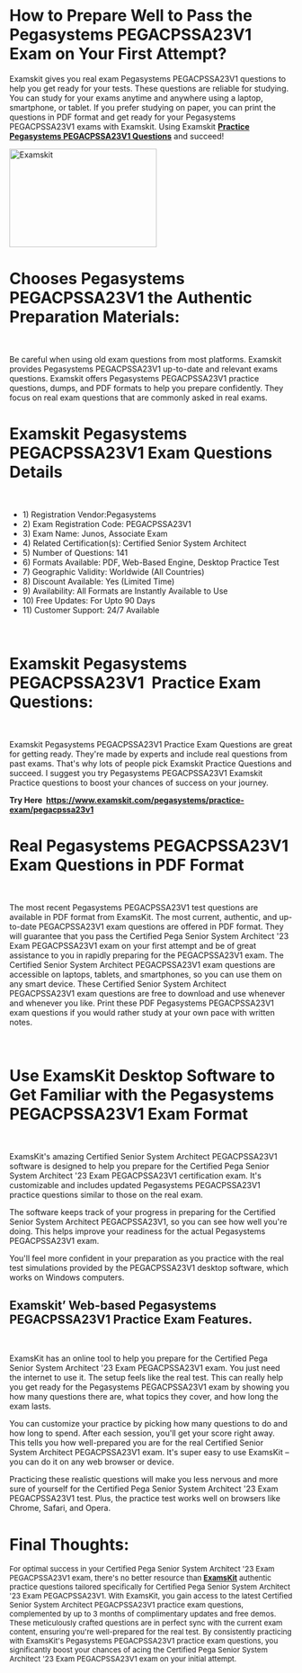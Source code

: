 <p><meta charset="utf-8" /></p>

<h1 dir="ltr"><b id="docs-internal-guid-d0c255c2-7fff-43c2-7861-875930a73975">How to Prepare Well to Pass the Pegasystems PEGACPSSA23V1 Exam on Your First Attempt?</b></h1>

<p dir="ltr">Examskit gives you real exam Pegasystems PEGACPSSA23V1 questions to help you get ready for your tests. These questions are reliable for studying. You can study for your exams anytime and anywhere using a laptop, smartphone, or tablet. If you prefer studying on paper, you can print the questions in PDF format and get ready for your Pegasystems PEGACPSSA23V1 exams with Examskit. Using Examskit <strong><a href="https://www.examskit.com/pegasystems/practice-exam/pegacpssa23v1">Practice Pegasystems PEGACPSSA23V1 Questions</a></strong> and succeed!</p>

<p dir="ltr"><img alt="Examskit" src="https://i.imgur.com/a2WP9W2.jpg	" style="height: 175px; width: 262px;" /></p>

<h1 dir="ltr"><b id="docs-internal-guid-d0c255c2-7fff-43c2-7861-875930a73975">Chooses Pegasystems PEGACPSSA23V1 the Authentic Preparation Materials:</b></h1>

<p dir="ltr"> </p>

<p dir="ltr">Be careful when using old exam questions from most platforms. Examskit provides Pegasystems PEGACPSSA23V1 up-to-date and relevant exams questions. Examskit offers Pegasystems PEGACPSSA23V1 practice questions, dumps, and PDF formats to help you prepare confidently. They focus on real exam questions that are commonly asked in real exams.</p>

<h1 dir="ltr"><b id="docs-internal-guid-d0c255c2-7fff-43c2-7861-875930a73975">Examskit Pegasystems PEGACPSSA23V1 Exam Questions Details</b></h1>

<p dir="ltr"> </p>

<ul dir="ltr">
	<li>1) Registration Vendor:Pegasystems</li>
	<li>2) Exam Registration Code: PEGACPSSA23V1</li>
	<li>3) Exam Name: Junos, Associate Exam</li>
	<li>4) Related Certification(s): Certified Senior System Architect</li>
	<li>5) Number of Questions: 141</li>
	<li>6) Formats Available: PDF, Web-Based Engine, Desktop Practice Test</li>
	<li>7) Geographic Validity: Worldwide (All Countries)</li>
	<li>8) Discount Available: Yes (Limited Time)</li>
	<li>9) Availability: All Formats are Instantly Available to Use</li>
	<li>10) Free Updates: For Upto 90 Days</li>
	<li>11) Customer Support: 24/7 Available</li>
</ul>

<p> </p>

<h1 dir="ltr"><b id="docs-internal-guid-d0c255c2-7fff-43c2-7861-875930a73975">Examskit Pegasystems PEGACPSSA23V1  Practice Exam Questions:</b></h1>

<p dir="ltr"> </p>

<p dir="ltr">Examskit Pegasystems PEGACPSSA23V1 Practice Exam Questions are great for getting ready. They're made by experts and include real questions from past exams. That's why lots of people pick Examskit Practice Questions and succeed. I suggest you try Pegasystems PEGACPSSA23V1 Examskit Practice questions to boost your chances of success on your journey.</p>

<p dir="ltr"><b>Try Here  <a href="https://www.examskit.com/pegasystems/practice-exam/pegacpssa23v1">https://www.examskit.com/pegasystems/practice-exam/pegacpssa23v1</a></b></p>

<h1 dir="ltr"><b id="docs-internal-guid-d0c255c2-7fff-43c2-7861-875930a73975">Real Pegasystems PEGACPSSA23V1 Exam Questions in PDF Format</b></h1>

<p dir="ltr"> </p>

<p dir="ltr">The most recent Pegasystems PEGACPSSA23V1 test questions are available in PDF format from ExamsKit. The most current, authentic, and up-to-date PEGACPSSA23V1 exam questions are offered in PDF format. They will guarantee that you pass the Certified Pega Senior System Architect '23 Exam PEGACPSSA23V1 exam on your first attempt and be of great assistance to you in rapidly preparing for the PEGACPSSA23V1 exam. The Certified Senior System Architect PEGACPSSA23V1 exam questions are accessible on laptops, tablets, and smartphones, so you can use them on any smart device. These Certified Senior System Architect PEGACPSSA23V1 exam questions are free to download and use whenever and whenever you like. Print these PDF Pegasystems PEGACPSSA23V1 exam questions if you would rather study at your own pace with written notes.</p>

<p dir="ltr"> </p>

<h1 dir="ltr"><b id="docs-internal-guid-d0c255c2-7fff-43c2-7861-875930a73975">Use ExamsKit Desktop Software to Get Familiar with the Pegasystems PEGACPSSA23V1 Exam Format</b></h1>

<p dir="ltr"> </p>

<p dir="ltr">ExamsKit's amazing Certified Senior System Architect PEGACPSSA23V1 software is designed to help you prepare for the Certified Pega Senior System Architect '23 Exam PEGACPSSA23V1 certification exam. It's customizable and includes updated Pegasystems PEGACPSSA23V1 practice questions similar to those on the real exam.</p>

<p dir="ltr">The software keeps track of your progress in preparing for the Certified Senior System Architect PEGACPSSA23V1, so you can see how well you're doing. This helps improve your readiness for the actual Pegasystems PEGACPSSA23V1 exam.</p>

<p dir="ltr">You'll feel more confident in your preparation as you practice with the real test simulations provided by the PEGACPSSA23V1 desktop software, which works on Windows computers.</p>

<h2 dir="ltr"><b id="docs-internal-guid-d0c255c2-7fff-43c2-7861-875930a73975">Examskit’ Web-based Pegasystems PEGACPSSA23V1 Practice Exam Features.</b></h2>

<p dir="ltr"> </p>

<p dir="ltr">ExamsKit has an online tool to help you prepare for the Certified Pega Senior System Architect '23 Exam PEGACPSSA23V1 exam. You just need the internet to use it. The setup feels like the real test. This can really help you get ready for the Pegasystems PEGACPSSA23V1 exam by showing you how many questions there are, what topics they cover, and how long the exam lasts.</p>

<p dir="ltr">You can customize your practice by picking how many questions to do and how long to spend. After each session, you'll get your score right away. This tells you how well-prepared you are for the real Certified Senior System Architect PEGACPSSA23V1 exam. It's super easy to use ExamsKit – you can do it on any web browser or device.</p>

<p dir="ltr">Practicing these realistic questions will make you less nervous and more sure of yourself for the Certified Pega Senior System Architect '23 Exam PEGACPSSA23V1 test. Plus, the practice test works well on browsers like Chrome, Safari, and Opera.</p>

<h1 dir="ltr"><b>Final Thoughts:</b></h1>

<p dir="ltr"><span style="font-size: 13px;">For optimal success in your Certified Pega Senior System Architect '23 Exam PEGACPSSA23V1 exam, there's no better resource than </span><strong style="font-size: 13px;"><a href="https://www.examskit.com/">ExamsKit</a></strong><span style="font-size: 13px;"> authentic practice questions tailored specifically for Certified Pega Senior System Architect '23 Exam PEGACPSSA23V1. With ExamsKit, you gain access to the latest Certified Senior System Architect PEGACPSSA23V1 practice exam questions, complemented by up to 3 months of complimentary updates and free demos. These meticulously crafted questions are in perfect sync with the current exam content, ensuring you're well-prepared for the real test. By consistently practicing with ExamsKit's Pegasystems PEGACPSSA23V1 practice exam questions, you significantly boost your chances of acing the Certified Pega Senior System Architect '23 Exam PEGACPSSA23V1 exam on your initial attempt.</span></p>
